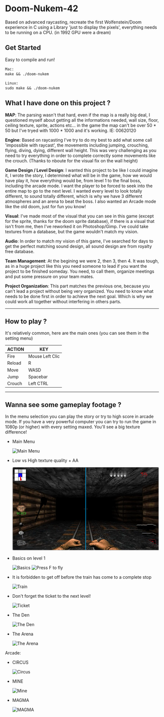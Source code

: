 # Doom-Nukem-42
Based on advanced raycasting, recreate the first Wolfenstein/Doom experience in C using a Library 'just to display the pixels', everything needs to be running on a CPU. (in 1992 GPU were a dream)

## **Get Started**

Easy to compile and run!

```
Mac:
make && ./doom-nukem
```

```
Linux:
sudo make && ./doom-nukem
```



## **What I have done on this project ?**

**MAP**: The parsing wasn't that hard, even if the map is a really big deal, I questioned myself about getting all the informations needed, wall size, floor, ceiling texture, sprite, actions etc... in the game the map can't be over 50 * 50 but I've tryed with 1000 * 1000 and it's working.
IE: 00620120

**Engine**: Based on raycasting I've try to do my best to add what some call 'impossible with raycast', the movements including jumping, crouching, flying, diving, dying, different wall height. This was very challenging as you need to try everything in order to complete correctly some movements like the crouch.
(Thanks to nboute for the visual fix on the wall height)

**Game Design / Level Design**: I wanted this project to be like I could imagine it, I wrote the story, I determined what will be in the game, how we would have play it, how everything would be, from level 1 to the final boss, including the arcade mode. I want the player to be forced to seek into the entire map to go to the next level. I wanted every level to look totally different, to sound totally different, which is why we have 3 different atmospheres and an arena to beat the boss.
I also wanted an Arcade mode like the old doom, just for fun you know!

**Visual**: I've made most of the visual that you can see in this game (except for the sprite, thanks for the doom sprite database), if there is a visual that isn't from me, then I've reworked it on Photoshop/Gimp. I've could take textures from a database, but the game wouldn't match my vision.

**Audio**: In order to match my vision of this game, I've searched for days to get the perfect matching sound design, all sound design are from royalty free database.

**Team Management**: At the begining we were 2, then 3, then 4. It was tough, as in a huge project like this you need someone to lead if you want the project to be finished someday. You need, to call them, organize meetings and put some pressure on your team mates.

**Project Organization**: This part matches the previous one, because you can't lead a project without being very organized. You need to know what needs to be done first in order to achieve the next goal. Which is why we could work all together without interfering in others parts.

------

## **How to play ?**

It's relatively common, here are the main ones (you can see them in the setting menu)

| ACTION | KEY             |
| ------ | --------------- |
| Fire   | Mouse Left Clic |
| Reload | R               |
| Move   | WASD            |
| Jump   | Spacebar        |
| Crouch | Left CTRL       |

------

## **Wanna see some gameplay footage ?**

In the menu selection you can play the story or try to high score in arcade mode.
If you have a very powerful computer you can try to run the game in 1080p (or higher) with every setting maxed. You'll see a big texture difference!

- Main Menu

  ![Main Menu](https://github.com/dlartigu/Doom-Nukem-42/blob/main/gif/Menu.gif)

- Low vs High texture quality + AA

  ![Low vs High](https://github.com/dlartigu/Doom-Nukem-42/blob/main/gif/lowvshigh.png)

- Basics on level 1

  ![Basics](https://github.com/dlartigu/Doom-Nukem-42/blob/main/gif/level1/1.gif)
  ![Press F to fly](https://github.com/dlartigu/Doom-Nukem-42/blob/main/gif/level1/2.gif)

- It is forbidden to get off before the train has come to a complete stop

  ![Train](https://github.com/dlartigu/Doom-Nukem-42/blob/main/gif/level2/1.gif)

- Don't forget the ticket to the next level!

  ![Ticket](https://github.com/dlartigu/Doom-Nukem-42/blob/main/gif/level3/2.gif)

- The Den

  ![The Den](https://github.com/dlartigu/Doom-Nukem-42/blob/main/gif/level3/1.gif)

- The Arena

  ![The Arena](https://github.com/dlartigu/Doom-Nukem-42/blob/main/gif/levelfinal/1.gif)

Arcade:

- CIRCUS

  ![Circus](https://github.com/dlartigu/Doom-Nukem-42/blob/main/gif/arcade1/1.gif)

- MINE

  ![Mine](https://github.com/dlartigu/Doom-Nukem-42/blob/main/gif/arcade2/1.gif)

- MAGMA

  ![MAGMA](https://github.com/dlartigu/Doom-Nukem-42/blob/main/gif/arcade3/1.gif)







